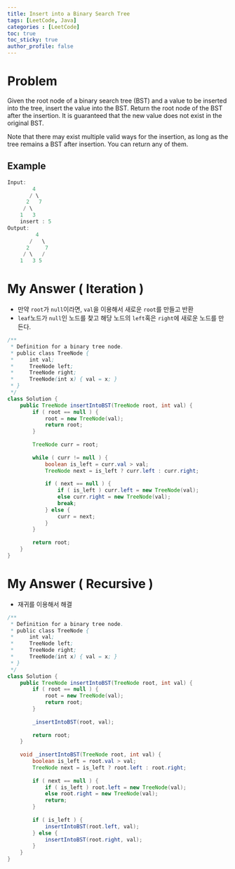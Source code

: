 ```yaml
---
title: Insert into a Binary Search Tree
tags: [LeetCode, Java]
categories : [LeetCode]
toc: true
toc_sticky: true
author_profile: false
---
```


# Problem

Given the root node of a binary search tree (BST) and a value to be inserted into the tree, insert the value into the BST. Return the root node of the BST after the insertion. It is guaranteed that the new value does not exist in the original BST.

Note that there may exist multiple valid ways for the insertion, as long as the tree remains a BST after insertion. You can return any of them.

## Example

```swift
Input: 
        4
       / \
      2   7
     / \
    1   3
    insert : 5
Output: 
         4
       /   \
      2     7
     / \   /
    1   3 5
```

# My Answer ( Iteration )
  
* 만약 `root`가 `null`이라면, `val`을 이용해서 새로운 `root`를 만들고 반환
* `leaf`노드가 `null`인 노드를 찾고 해당 노드의 `left`혹은 `right`에 새로운 노드를 만든다.

```java
/**
 * Definition for a binary tree node.
 * public class TreeNode {
 *     int val;
 *     TreeNode left;
 *     TreeNode right;
 *     TreeNode(int x) { val = x; }
 * }
 */
class Solution {
    public TreeNode insertIntoBST(TreeNode root, int val) {
        if ( root == null ) {
            root = new TreeNode(val);
            return root;
        }
        
        TreeNode curr = root;
        
        while ( curr != null ) {
            boolean is_left = curr.val > val;
            TreeNode next = is_left ? curr.left : curr.right; 
            
            if ( next == null ) {
                if ( is_left ) curr.left = new TreeNode(val);
                else curr.right = new TreeNode(val);
                break;
            } else {
                curr = next;
            }            
        }
        
        return root;
    }
}
```

# My Answer ( Recursive )

* 재귀를 이용해서 해결

```java
/**
 * Definition for a binary tree node.
 * public class TreeNode {
 *     int val;
 *     TreeNode left;
 *     TreeNode right;
 *     TreeNode(int x) { val = x; }
 * }
 */
class Solution {
    public TreeNode insertIntoBST(TreeNode root, int val) {
        if ( root == null ) {
            root = new TreeNode(val);
            return root;
        }
        
        _insertIntoBST(root, val);
        
        return root;
    }
    
    void _insertIntoBST(TreeNode root, int val) {
        boolean is_left = root.val > val;
        TreeNode next = is_left ? root.left : root.right; 
            
        if ( next == null ) {
            if ( is_left ) root.left = new TreeNode(val);
            else root.right = new TreeNode(val);
            return;
        }
        
        if ( is_left ) {
            insertIntoBST(root.left, val);
        } else {
            insertIntoBST(root.right, val);
        }
    }
}
```

